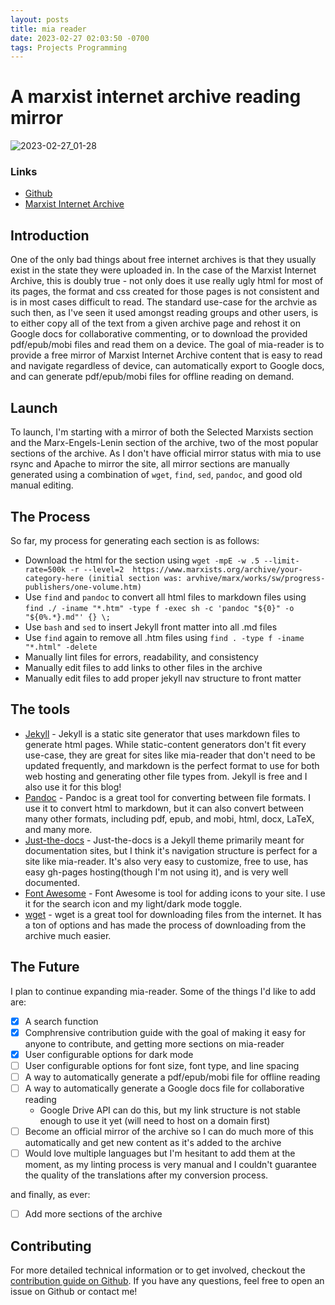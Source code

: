 ```yaml
---
layout: posts
title: mia reader
date: 2023-02-27 02:03:50 -0700
tags: Projects Programming
---
```


# A marxist internet archive reading mirror

![2023-02-27_01-28](https://user-images.githubusercontent.com/9009959/221525776-f597e8fe-565d-4ffb-8405-554232ac434a.png)

### Links
- [Github](https://github.com/victoria-riley-barnett/mia-reader)
- [Marxist Internet Archive](https://www.marxists.org/)


## Introduction
One of the only bad things about free internet archives is that they usually exist in the state they were uploaded in. In the case of the Marxist Internet Archive, this is doubly true - not only does it use really ugly html for most of its pages, the format and css created for those pages is not consistent and is in most cases difficult to read. The standard use-case for the archvie as such then, as I've seen it used amongst reading groups and other users, is to either copy all of the text from a given archive page and rehost it on Google docs for collaborative commenting, or to download the provided pdf/epub/mobi files and read them on a device. The goal of mia-reader is to provide a free mirror of Marxist Internet Archive content that is easy to read and navigate regardless of device, can automatically export to Google docs, and can generate pdf/epub/mobi files for offline reading on demand.

## Launch
To launch, I'm starting with a mirror of both the Selected Marxists section and the Marx-Engels-Lenin section of the archive, two of the most popular sections of the archive. As I don't have official mirror status with mia to use rsync and Apache to mirror the site, all mirror sections are manually generated using a combination of ```wget```, ```find```, ```sed```, ```pandoc```, and good old manual editing.

## The Process
So far, my process for generating each section is as follows:
- Download the html for the section using ```wget -mpE -w .5 --limit-rate=500k -r --level=2  https://www.marxists.org/archive/your-category-here (initial section was: arvhive/marx/works/sw/progress-publishers/one-volume.htm)```
- Use ```find``` and ```pandoc``` to convert all html files to markdown files using ```find ./ -iname "*.htm" -type f -exec sh -c 'pandoc "${0}" -o "${0%.*}.md"' {} \;```
- Use ```bash``` and ```sed``` to insert Jekyll front matter into all .md files
- Use ```find``` again to remove all .htm files using ```find . -type f -iname "*.html" -delete```
- Manually lint files for errors, readability, and consistency
- Manually edit files to add links to other files in the archive
- Manually edit files to add proper jekyll nav structure to front matter

## The tools
- [Jekyll](https://jekyllrb.com/) - Jekyll is a static site generator that uses markdown files to generate html pages. While static-content generators don't fit every use-case, they are great for sites like mia-reader that don't need to be updated frequently, and markdown is the perfect format to use for both web hosting and generating other file types from. Jekyll is free and I also use it for this blog!
- [Pandoc](https://pandoc.org/) - Pandoc is a great tool for converting between file formats. I use it to convert html to markdown, but it can also convert between many other formats, including pdf, epub, and mobi, html, docx, LaTeX, and many more.
- [Just-the-docs](https://github.com/just-the-docs/just-the-docs) - Just-the-docs is a Jekyll theme primarily meant for documentation sites, but I think it's navigation structure is perfect for a site like mia-reader. It's also very easy to customize, free to use, has easy gh-pages hosting(though I'm not using it), and is very well documented.
- [Font Awesome](https://fontawesome.com/) - Font Awesome is tool for adding icons to your site. I use it for the search icon and my light/dark mode toggle.
- [wget](https://www.gnu.org/software/wget/) - wget is a great tool for downloading files from the internet. It has a ton of options and has made the process of downloading from the archive much easier.

## The Future
I plan to continue expanding mia-reader. Some of the things I'd like to add are:
- [x] A search function
- [x] Comphrensive contribution guide with the goal of making it easy for anyone to contribute, and getting more sections on mia-reader
- [x] User configurable options for dark mode
- [ ] User configurable options for font size, font type, and line spacing
- [ ] A way to automatically generate a pdf/epub/mobi file for offline reading
- [ ] A way to automatically generate a Google docs file for collaborative reading
    - Google Drive API can do this, but my link structure is not stable enough to use it yet (will need to host on a domain first)
- [ ] Become an official mirror of the archive so I can do much more of this automatically and get new content as it's added to the archive
- [ ] Would love multiple languages but I'm hesitant to add them at the moment, as my linting process is very manual and I couldn't guarantee the quality of the translations after my conversion process.

and finally, as ever:

- [ ] Add more sections of the archive

## Contributing
For more detailed technical information or to get involved, checkout the [contribution guide on Github](https://github.com/victoria-riley-barnett/mia-reader/blob/main/CONTRIBUTING.md). If you have any questions, feel free to open an issue on Github or contact me!

